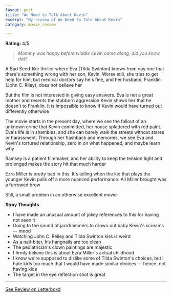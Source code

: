 ```yaml
---
layout: post
title: "We Need to Talk About Kevin"
excerpt: "My review of We Need to Talk About Kevin"
category: movie_review

---
```


**Rating:** 4/5

<blockquote><i>Mommy was happy before widdle Kevin came along, did you know dat?</i></blockquote>A Bad Seed-like thriller where Eva (Tilda Swinton) knows from day one that there's something wrong with her son, Kevin. Worse still, she tries to get help for him, but medical doctors say he's fine, and her husband, Franklin (John C. Riley), does not believe her

But the film is not interested in giving easy answers. Eva is not a great mother and resents the stubborn aggression Kevin shows her that he doesn't to Franklin. It is impossible to know if Kevin would have turned out differently otherwise

The movie starts in the present day, where we see the fallout of an unknown crime that Kevin committed, her house splattered with red paint. Eva's life is in shambles, and she can barely walk the streets without stares or harassment. Through her flashback and memories, we see Eva and Kevin's tortured relationship, zero in on what happened, and maybe learn why

Ramsey is a patient filmmaker, and her ability to keep the tension tight and prolonged makes the story hit that much harder

Ezra Miller is pretty bad in this. It's telling when the kid that plays the younger Kevin pulls off a more nuanced performance. All Miller brought was a furrowed brow

Still, a small problem in an otherwise excellent movie

<b>Stray Thoughts</b>
* I have made an unusual amount of jokey references to this for having not seen it
* Going to the sound of jackhammers to drown out baby Kevin's screams — mood
* Watching John C. Reiley and Tilda Swinton kiss is weird
* As a nail-biter, his hangnails are too clean
* The pediatrician's clown paintings are majestic 
* I firmly believe this is about Ezra Miller's actual childhood
* I know we're supposed to dislike some of Tilda Swinton's choices, but I hate kids too much that I would have made similar choices — hence, not having kids
* The target in the eye reflection shot is great

<hr>

[See Review on Letterboxd](https://boxd.it/4JE8MJ)
